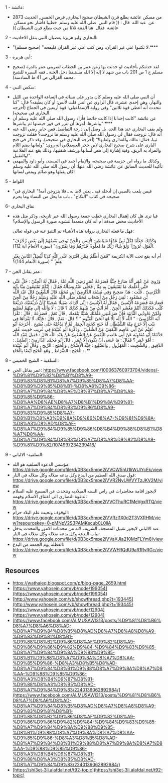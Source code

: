 1 - عائشة:
-  من مسكن عائشة يطلع قرن الشيطان صحيح البخاري, فرض الخمس, الحديث 2873 عن ‏ ‏عبد الله ‏ ‏‏قال : (( ‏قام النبي ‏ ‏صلى الله عليه وسلم ‏ ‏خطيبا فأشار نحو مسكن ‏ ‏عائشة ‏ ‏فقال ‏ ‏هنا الفتنة ثلاثا من حيث يطلع قرن الشيطان ))

2 - البخاري وابو هريرة يعصيان النبي بنقل الاحاديث:
-  "لا تكتبوا عني غير القرآن، ومن كتب عني غير القرآن فليمحه" (صحيح مسلم).****

3  - أبي هريرة:
- لقد حدثتكم بأحاديث لو حدثت بها زمن عمر بن الخطاب لضربني عمر بالدرة (صحيح مسلم ج 1 ص 201 باب من شهد لا إله إلا الله مستيقنا دخل الجنة ـ فقه السيرة للشيخ محمد الغزالي ص 41 ط السادسة).

4 - سكس  النبي:
-  أن النبي صلى الله عليه وسلم كان يدور على نسائه في الساعة الواحدة من الليل والنهار، وهن إحدى عشرة، قال الراوي عن أنس قلت لأنس: أو كان يطيقه؟ قال: "كنا نتحدث أنه أُعطي قوة ثلاثين" وفي رواية الإسماعيلي: قوة أربعين في الجماع (أخرجه البخاري في صحيحه). 
- عن عائشة "كانت إحدانا إذا كانت حائضا فأراد رسول الله صلى الله عليه وسلم أن يباشرها، أمرها أن تتزر في فور حيضتها ثم يباشرها".****
- ولم يقف البخاري عند هذا الحد، بل وصل إلى درجة التفاصيل فعن جابر رضي الله عنه أنه قال: تزوجت فقال لي رسول الله صلى الله عليه وسلم ما تزوجت؟ فقلت تزوجت ثيبا، فقال: مالك وللعذارى ولعابها!" (أخرجه البخاري في صحيحه).
	وقد ذكر في فتح الباري على شرح صحيح البخاري لابن حجر العسقلاني أنه روي: "ولعابها بضم اللام والمراد به الريق، وفيه إشارة إلى مص لسانها ورشف شفتيها، وذلك يقع عند الملاعبة والتقبيل!".
- وكذلك ما رواه ابن خزيمة في صحيحه، والإمام أحمد في المسند، وأبو داود والبيهقي تأكيدا للحديث السابق عن عائشة رضي الله عنها: أن رسول الله صلى الله عليه وسلم كان يقبلها وهو صائم ويمص لسانها!

5 -  اللواط
- "فيمن يلعب بالصبي إن أدخله فيه ـ يعني لاط به ـ فلا يتزوجن أمه!" البخاري في صحيحه في كتاب "النكاح" ـ باب ما يحل من النساء وما يحرم

6- نفاق البخاري
- فيا ترى هل كان إهمال البخاري خطب جمعة رسول الله عبر تاريخه، وذكر مثل هذه الأحاديث محض صدفة أم أنه كان متعمدا لتشويه صورة الرسول والإسلام؟

	فهل ما فعله البخاري برواية هذه الأشياء تم التنبؤ عنه في قوله تعالى:

	"وَكَذَٰلِكَ جَعَلْنَا لِكُلِّ نَبِيٍّ عَدُوًّا شَيَاطِينَ الْإِنسِ وَالْجِنِّ يُوحِي بَعْضُهُمْ إِلَىٰ بَعْضٍ زُخْرُفَ الْقَوْلِ غُرُورًا ۚ وَلَوْ شَاءَ رَبُّكَ مَا فَعَلُوهُ ۖ فَذَرْهُمْ وَمَا يَفْتَرُونَ" (سورة الأنعام آية 112).

	أم أنه يقع تحت الآية الكريمة "فَمَنْ أَظْلَمُ مِمَّنِ افْتَرَىٰ عَلَى اللَّهِ كَذِبًا لِّيُضِلَّ النَّاسَ بِغَيْرِ عِلْمٍ ۗ " (سورة الأنعام 144)؟

7 - عمر يقاتل الجن:
- وَرُوِيَ عَنْ عُمَر أَنَّهُ صَارَعَ جِنِّيًّا فَصَرَعَهُ عُمَر رَضِيَ اللَّه عَنْهُ , فَقَالَ لَهُ الْجِنِّيّ : خَلِّ عَنِّي حَتَّى أُعَلِّمك مَا تَمْتَنِعُونَ بِهِ مِنَّا , فَخَلَّى عَنْهُ وَسَأَلَهُ فَقَالَ : إِنَّكُمْ تَمْتَنِعُونَ مِنَّا بِآيَةِ الْكُرْسِيّ . قُلْت : هَذَا صَحِيح
	وَفِي مُسْنَد الدَّارِمِيّ أَبِي مُحَمَّد قَالَ الشَّعْبِيّ قَالَ عَبْد اللَّه بْن مَسْعُود : لَقِيَ رَجُل مِنْ أَصْحَاب مُحَمَّد صَلَّى اللَّه عَلَيْهِ وَسَلَّمَ رَجُلًا مِنْ الْجِنّ فَصَارَعَهُ فَصَرَعَهُ الْإِنْسِيّ , فَقَالَ لَهُ الْإِنْسِيّ : إِنِّي لَأَرَاك ضَئِيلًا شَخِيتًا كَأَنَّ ذُرَيِّعَتَيْك ذَرَيِّعَتَا كَلْب فَكَذَلِكَ أَنْتُمْ مَعْشَر الْجِنّ , أَمْ أَنْتَ مِنْ بَيْنهمْ كَذَلِكَ ؟ قَالَ : لَا وَاَللَّه إِنِّي مِنْهُمْ لَضَلِيع وَلَكِنْ عَاوِدْنِي الثَّانِيَة فَإِنْ صَرَعْتنِي عَلَّمْتُك شَيْئًا يَنْفَعك , قَالَ نَعَمْ , فَصَرَعَهُ , قَالَ : تَقْرَأ آيَة الْكُرْسِيّ : ” اللَّه لَا إِلَه إِلَّا هُوَ الْحَيّ الْقَيُّوم ” ؟ قَالَ : نَعَمْ , قَالَ : فَإِنَّك لَا تَقْرَأهَا فِي بَيْت إِلَّا خَرَجَ مِنْهُ الشَّيْطَان لَهُ خَبَج كَخَبَج الْحِمَار ثُمَّ لَا يَدْخُلهُ حَتَّى يُصْبِح . أَخْرَجَهُ أَبُو نُعَيْم عَنْ أَبِي عَاصِم الثَّقَفِيّ عَنْ الشَّعْبِيّ . وَذَكَرَهُ أَبُو عُبَيْدَة فِي غَرِيب حَدِيث عُمَر حَدَّثَنَاهُ أَبُو مُعَاوِيَة عَنْ أَبِي عَاصِم الثَّقَفِيّ عَنْ الشَّعْبِيّ عَنْ عَبْد اللَّه قَالَ : فَقِيلَ لِعَبْدِ اللَّه : أَهُوَ عُمَر ؟ فَقَالَ : مَا عَسَى أَنْ يَكُون إِلَّا عُمَر . قَالَ أَبُو مُحَمَّد الدَّارِمِيّ : الضَّئِيل : الدَّقِيق , وَالشَّخِيت : الْمَهْزُول , وَالضَّلِيع : جَيِّد الْأَضْلَاع , وَالْخَبَج : الرِّيح . وَقَالَ أَبُو عُبَيْدَة : الْخَبَج : الضُّرَاط , وَهُوَ الْحَبَج أَيْضًا بِالْحَاءِ .**

8 - السلفية - الشيخ الخميس:  
- عمر يقاتل الجن: https://www.facebook.com/100063760973704/videos/-%D9%81%D9%82%D8%B1%D8%A9-%D9%83%D8%B1%D8%A7%D9%85%D8%A7%D8%AA-%D8%B9%D9%85%D8%B1-%D8%A8%D9%86-%D8%A7%D9%84%D8%AE%D8%B7%D8%A7%D8%A8-%D9%85%D9%86-%D8%AA%D8%AE%D8%A7%D8%B1%D9%8A%D9%81-%D8%A7%D9%84%D8%B3%D9%86%D8%A9-%D9%83%D9%85%D8%A7-%D8%B1%D8%A3%D9%8A%D9%86%D8%A7-%D9%81%D9%8A-%D8%A3%D8%AD%D8%AF-%D8%A7%D9%84%D9%85%D9%86%D8%B4%D9%88%D8%B1%D8%A7%D8%AA-%D8%A7%D9%84%D8%B3%D8%A7%D8%A8%D9%82%D8%A9-%D9%81%D9%82/1074997234239416/

9  -  السلفية- الالباني:
- مؤسس الدعوه السلفيه هو الله: https://drive.google.com/file/d/0B3ox5mpe2iVVOW5hU1liWUlYcEk/view
- قول صدق الله العظيم من البدع وكل بدعه ضلاله وكل ضلاله في النار: https://drive.google.com/file/d/0B3ox5mpe2iVVR2NyUWVYTzJKV2M/view
- لايجوز اقامة محاضرات في راس السنه الميلاديه وتتحدث عن المسيح عليه السلام لدعوة النصارى الى اعتناق الاسلام وفهمه: https://drive.google.com/file/d/0B3ox5mpe2iVVOThuRC1MeVgxRTQ/view
- الوقوف وتحيت علم البلاد حرام: https://drive.google.com/file/d/0B3ox5mpe2iVVRzl1X0d2T3VXRHM/view?resourcekey=0-pMNpV2S3PAMKecub0L0llA
- عند الالباني لايجوز تقبيل المصحف الشريف لانه من محدثات الامور والمحدث يدخل بباب البدعه وكل بدعه ضلاله وكل ضلاله في النار: https://drive.google.com/file/d/0B3ox5mpe2iVVaXJIa210MzFLYm8/view
- العطله يوم الجمعه من البدع: https://drive.google.com/file/d/0B3ox5mpe2iVVWFRQdU9aR1RvRGc/view

## Resources
-  https://wathaieq.blogspot.com/p/blog-page_2659.html
- [https://www.yahosein.com/vb/node/199054](https://www.yahosein.com/vb/node/199054)  
- [http://www.yahosein.com/vb/showthread.php?t=193445](http://www.yahosein.com/vb/showthread.php?t=193445)  
- [https://www.yahosein.com/vb/node/12904](https://www.yahosein.com/vb/node/12904)  
- [https://www.facebook.com/ALMUSAWI313/posts/%D9%81%D8%B6%D8%A7%D8%A6%D8%AD-%D8%A7%D9%84%D8%B5%D8%AD%D8%A7%D8%A8%D8%A9-%D9%83%D9%81%D8%B1-%D9%88%D8%B2%D9%86%D8%AF%D9%82%D8%A9-%D9%86%D9%86%D9%82%D9%84-%D9%84%D9%83%D9%85-%D8%A7%D9%84%D9%8A%D9%88%D9%85-%D8%B1%D9%88%D8%A7%D9%8A%D8%A7%D8%AA-%D9%85%D9%86-%D8%A3%D8%B5%D8%AD-%D8%A7%D9%84%D8%B1%D9%88%D8%A7%D9%8A%D8%A7%D8%AA-%D9%88%D9%85%D9%86-%D8%A3%D8%B4%D9%87%D8%B1-%D9%88%D8%A3%D8%B5%D8%AD-%D8%A7%D9%84%D9%83/2240136062892984/](https://www.facebook.com/ALMUSAWI313/posts/%D9%81%D8%B6%D8%A7%D8%A6%D8%AD-%D8%A7%D9%84%D8%B5%D8%AD%D8%A7%D8%A8%D8%A9-%D9%83%D9%81%D8%B1-%D9%88%D8%B2%D9%86%D8%AF%D9%82%D8%A9-%D9%86%D9%86%D9%82%D9%84-%D9%84%D9%83%D9%85-%D8%A7%D9%84%D9%8A%D9%88%D9%85-%D8%B1%D9%88%D8%A7%D9%8A%D8%A7%D8%AA-%D9%85%D9%86-%D8%A3%D8%B5%D8%AD-%D8%A7%D9%84%D8%B1%D9%88%D8%A7%D9%8A%D8%A7%D8%AA-%D9%88%D9%85%D9%86-%D8%A3%D8%B4%D9%87%D8%B1-%D9%88%D8%A3%D8%B5%D8%AD-%D8%A7%D9%84%D9%83/2240136062892984/)  
- [https://shi3et-3li.alafdal.net/t92-topic](https://shi3et-3li.alafdal.net/t92-topic)